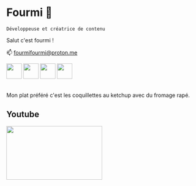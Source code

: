 # Fourmi 🐜

`Développeuse et créatrice de contenu`

Salut c'est fourmi !

📫 fourmifourmi@proton.me 
  
<img style="width:40px;" src="https://github.com/user-attachments/assets/862ad6fe-8b43-441e-8893-c0764d3ce960"/>

<img style="width:40px" src="https://github.com/user-attachments/assets/db1c85eb-9161-4cd5-aec3-46d39ed931d1"/>

<img style="width:40px;" src="https://github.com/user-attachments/assets/b4c73893-dfef-40b3-8ddb-9f913cf3b009"/>

<img style="width:40px" src="https://github.com/user-attachments/assets/10d0f07c-4b4d-4630-bb3e-d30c4dc5e0ea"/>



<br/>
<br/>
<p>
  Mon plat préféré c'est les coquillettes au ketchup avec du fromage rapé.
</p>
<h2>Youtube</h2>
<p>
  <a href="https://www.youtube.com/@fourmifourmidable" target="blank">
    <img style="width:250px;height:140px;" src="https://media.discordapp.net/attachments/596662374438797348/1312156317032386590/PARTIE_1.png?ex=674b784c&is=674a26cc&hm=a900de186e7378f6972374b28715c2fcf2fd728facebc973c61bec2b391a62f2&=&format=webp&quality=lossless&width=2266&height=1274"/>
  </a>
</p>



<!---
Fourmi-dable/Fourmi-dable is a ✨ special ✨ repository because its `README.md` (this file) appears on your GitHub profile.
You can click the Preview link to take a look at your changes.
--->
